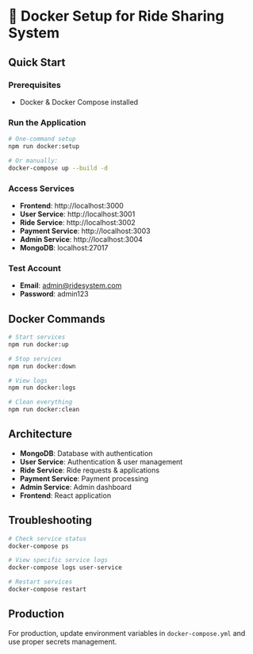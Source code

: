 # 🐳 Docker Setup for Ride Sharing System

## Quick Start

### Prerequisites
- Docker & Docker Compose installed

### Run the Application
```bash
# One-command setup
npm run docker:setup

# Or manually:
docker-compose up --build -d
```

### Access Services
- **Frontend**: http://localhost:3000
- **User Service**: http://localhost:3001
- **Ride Service**: http://localhost:3002
- **Payment Service**: http://localhost:3003
- **Admin Service**: http://localhost:3004
- **MongoDB**: localhost:27017

### Test Account
- **Email**: admin@ridesystem.com
- **Password**: admin123

## Docker Commands

```bash
# Start services
npm run docker:up

# Stop services
npm run docker:down

# View logs
npm run docker:logs

# Clean everything
npm run docker:clean
```

## Architecture

- **MongoDB**: Database with authentication
- **User Service**: Authentication & user management
- **Ride Service**: Ride requests & applications
- **Payment Service**: Payment processing
- **Admin Service**: Admin dashboard
- **Frontend**: React application

## Troubleshooting

```bash
# Check service status
docker-compose ps

# View specific service logs
docker-compose logs user-service

# Restart services
docker-compose restart
```

## Production

For production, update environment variables in `docker-compose.yml` and use proper secrets management. 